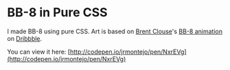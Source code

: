 # BB-8 in Pure CSS

I made BB-8 using pure CSS. Art is based on [Brent Clouse](https://dribbble.com/brentclouse)'s [BB-8 animation](https://dribbble.com/shots/2178528-BB-8) on [Dribbble](https://dribbble.com).

You can view it here: [http://codepen.io/jrmontejo/pen/NxrEVg](http://codepen.io/jrmontejo/pen/NxrEVg)
